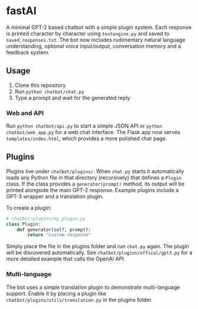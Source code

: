 # fastAI

A minimal GPT-2 based chatbot with a simple plugin system. Each response is printed character by character using `textengine.py` and saved to `saved_responses.txt`. The bot now includes rudimentary natural language understanding, optional voice input/output, conversation memory and a feedback system.

## Usage
1. Clone this repository
2. Run `python chatbot/chat.py`
3. Type a prompt and wait for the generated reply

### Web and API
Run `python chatbot/api.py` to start a simple JSON API or `python chatbot/web_app.py` for a web chat interface. The Flask app now serves `templates/index.html`, which provides a more polished chat page.

## Plugins
Plugins live under `chatbot/plugins/`. When `chat.py` starts it automatically loads any Python file in that directory (recursively) that defines a `Plugin` class. If the class provides a `generator(prompt)` method, its output will be printed alongside the main GPT-2 response. Example plugins include a GPT-3 wrapper and a translation plugin.

To create a plugin:

```python
# chatbot/plugins/my_plugin.py
class Plugin:
    def generator(self, prompt):
        return "Custom response"
```


Simply place the file in the plugins folder and run `chat.py` again. The plugin will be discovered automatically. See `chatbot/plugins/offical/gpt3.py` for a more detailed example that calls the OpenAI API.


### Multi-language
The bot uses a simple translation plugin to demonstrate multi-language support. Enable it by placing a plugin like `chatbot/plugins/utils/translation.py` in the plugins folder.

